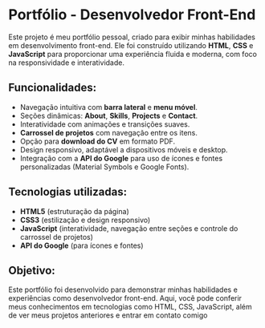 # Portfólio - Desenvolvedor Front-End

Este projeto é meu portfólio pessoal, criado para exibir minhas habilidades em desenvolvimento front-end. Ele foi construído utilizando **HTML**, **CSS** e **JavaScript** para proporcionar uma experiência fluida e moderna, com foco na responsividade e interatividade.

## Funcionalidades:
- Navegação intuitiva com **barra lateral** e **menu móvel**.
- Seções dinâmicas: **About**, **Skills**, **Projects** e **Contact**.
- Interatividade com animações e transições suaves.
- **Carrossel de projetos** com navegação entre os itens.
- Opção para **download do CV** em formato PDF.
- Design responsivo, adaptável a dispositivos móveis e desktop.
- Integração com a **API do Google** para uso de ícones e fontes personalizadas (Material Symbols e Google Fonts).

## Tecnologias utilizadas:
- **HTML5** (estruturação da página)
- **CSS3** (estilização e design responsivo)
- **JavaScript** (interatividade, navegação entre seções e controle do carrossel de projetos)
- **API do Google** (para ícones e fontes)

## Objetivo:
Este portfólio foi desenvolvido para demonstrar minhas habilidades e experiências como desenvolvedor front-end. Aqui, você pode conferir meus conhecimentos em tecnologias como HTML, CSS, JavaScript, além de ver meus projetos anteriores e entrar em contato comigo
